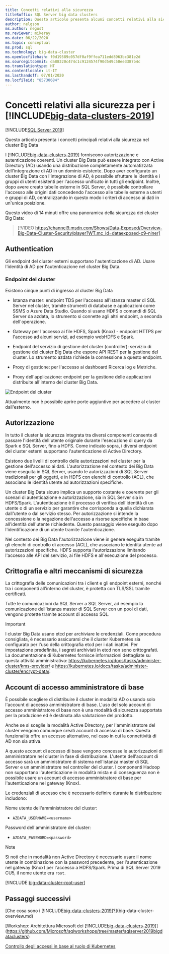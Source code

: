 ```yaml
---
title: Concetti relativi alla sicurezza
titleSuffix: SQL Server big data clusters
description: Questo articolo presenta alcuni concetti relativi alla sicurezza per i cluster Big Data di SQL Server. È inclusa la descrizione degli endpoint del cluster e dell'autenticazione del cluster.
author: nelgson
ms.author: negust
ms.reviewer: mikeray
ms.date: 06/22/2020
ms.topic: conceptual
ms.prod: sql
ms.technology: big-data-cluster
ms.openlocfilehash: f0d19589c057df0af9ffea711edd8963bc381e2d
ms.sourcegitcommit: da88320c474c1c9124574f90d549c50ee3387b4c
ms.translationtype: HT
ms.contentlocale: it-IT
ms.lasthandoff: 07/01/2020
ms.locfileid: "85730684"
---
```

# <a name="security-concepts-for-big-data-clusters-2019"></a>Concetti relativi alla sicurezza per i [!INCLUDE[big-data-clusters-2019](../includes/ssbigdataclusters-ss-nover.md)]

[!INCLUDE[SQL Server 2019](../includes/applies-to-version/sqlserver2019.md)]

Questo articolo presenta i concetti principali relativi alla sicurezza nel cluster Big Data

I [!INCLUDE[big-data-clusters-2019](../includes/ssbigdataclusters-ss-nover.md)] forniscono autorizzazione e autenticazione coerenti. Un cluster Big Data può essere integrato con Active Directory (AD) usando una distribuzione completamente automatizzata dell'integrazione di AD in un dominio esistente. Dopo aver configurato un cluster Big Data con l'integrazione di AD, è possibile sfruttare le identità e i gruppi di utenti esistenti per l'accesso unificato in tutti gli endpoint. Inoltre, dopo avere creato tabelle esterne in SQL Server, è possibile controllare l'accesso alle origini dati concedendo l'accesso alle tabelle esterne a utenti e gruppi di AD, centralizzando in questo modo i criteri di accesso ai dati in un'unica posizione.

Questo video di 14 minuti offre una panoramica della sicurezza dei cluster Big Data:

> [!VIDEO https://channel9.msdn.com/Shows/Data-Exposed/Overview-Big-Data-Cluster-Security/player?WT.mc_id=dataexposed-c9-niner]


## <a name="authentication"></a>Authentication

Gli endpoint del cluster esterni supportano l'autenticazione di AD. Usare l'identità di AD per l'autenticazione nel cluster Big Data.

### <a name="cluster-endpoints"></a>Endpoint del cluster

Esistono cinque punti di ingresso al cluster Big Data

* Istanza master: endpoint TDS per l'accesso all'istanza master di SQL Server nel cluster, tramite strumenti di database e applicazioni come SSMS o Azure Data Studio. Quando si usano HDFS o comandi di SQL Server da azdata, lo strumento si connette agli altri endpoint, a seconda dell'operazione.

* Gateway per l'accesso ai file HDFS, Spark (Knox) - endpoint HTTPS per l'accesso ad alcuni servizi, ad esempio webHDFS e Spark.

* Endpoint del servizio di gestione del cluster (controller): servizio di gestione del cluster Big Data che espone API REST per la gestione del cluster. Lo strumento azdata richiede la connessione a questo endpoint.

* Proxy di gestione: per l'accesso ai dashboard Ricerca log e Metriche.

* Proxy dell'applicazione: endpoint per la gestione delle applicazioni distribuite all'interno del cluster Big Data.

![Endpoint del cluster](media/concept-security/cluster_endpoints.png)

Attualmente non è possibile aprire porte aggiuntive per accedere al cluster dall'esterno.

## <a name="authorization"></a>Autorizzazione

In tutto il cluster la sicurezza integrata tra diversi componenti consente di passare l'identità dell'utente originale durante l'esecuzione di query da Spark e SQL Server, fino a HDFS. Come indicato sopra, i diversi endpoint del cluster esterni supportano l'autenticazione di Active Directory.

Esistono due livelli di controllo delle autorizzazioni nel cluster per la gestione dell'accesso ai dati. L'autorizzazione nel contesto dei Big Data viene eseguita in SQL Server, usando le autorizzazioni di SQL Server tradizionali per gli oggetti, e in HDFS con elenchi di controllo (ACL), che associano le identità utente ad autorizzazioni specifiche.

Un cluster Big Data sicuro implica un supporto costante e coerente per gli scenari di autenticazione e autorizzazione, sia in SQL Server sia in HDFS/Spark. L'autenticazione è il processo di verifica dell'identità di un utente o di un servizio per garantire che corrisponda a quella dichiarata dall'utente o dal servizio stesso. Per autorizzazione si intende la concessione o la negazione dell'accesso a risorse specifiche in base all'identità dell'utente richiedente. Questo passaggio viene eseguito dopo l'identificazione di un utente tramite l'autenticazione.

Nel contesto dei Big Data l'autorizzazione viene in genere eseguita tramite gli elenchi di controllo di accesso (ACL), che associano le identità utente ad autorizzazioni specifiche. HDFS supporta l'autorizzazione limitando l'accesso alle API del servizio, ai file HDFS e all'esecuzione del processo.

## <a name="encryption-and-other-security-mechanisms"></a>Crittografia e altri meccanismi di sicurezza

La crittografia delle comunicazioni tra i client e gli endpoint esterni, nonché tra i componenti all'interno del cluster, è protetta con TLS/SSL tramite certificati.

Tutte le comunicazioni da SQL Server a SQL Server, ad esempio la comunicazione dell'istanza master di SQL Server con un pool di dati, vengono protette tramite account di accesso SQL.

> [!IMPORTANT]
>  I cluster Big Data usano etcd per archiviare le credenziali. Come procedura consigliata, è necessario assicurarsi che il cluster Kubernetes sia configurato per l'uso della crittografia etcd per i dati inattivi. Per impostazione predefinita, i segreti archiviati in etcd non sono crittografati. La documentazione di Kubernetes fornisce informazioni dettagliate su questa attività amministrativa: https://kubernetes.io/docs/tasks/administer-cluster/kms-provider/ e https://kubernetes.io/docs/tasks/administer-cluster/encrypt-data/.


## <a name="basic-administrator-login"></a>Account di accesso amministratore di base

È possibile scegliere di distribuire il cluster in modalità AD o usando solo l'account di accesso amministratore di base. L'uso del solo account di accesso amministratore di base non è una modalità di sicurezza supportata per la produzione ed è destinata alla valutazione del prodotto.

Anche se si sceglie la modalità Active Directory, per l'amministratore del cluster vengono comunque creati account di accesso di base. Questa funzionalità offre un accesso alternativo, nel caso in cui la connettività di AD non sia attiva.

A questo account di accesso di base vengono concesse le autorizzazioni di amministratore nel cluster in fase di distribuzione. L'utente dell'account di accesso sarà un amministratore di sistema nell'istanza master di SQL Server e un amministratore nel controller del cluster.
I componenti Hadoop non supportano l'autenticazione in modalità mista e di conseguenza non è possibile usare un account di accesso amministratore di base per l'autenticazione nel gateway (Knox).

Le credenziali di accesso che è necessario definire durante la distribuzione includono:

Nome utente dell'amministratore del cluster:

 + `AZDATA_USERNAME=<username>`

Password dell'amministratore del cluster:  
 + `AZDATA_PASSWORD=<password>`

> [!NOTE]
> Si noti che in modalità non Active Directory è necessario usare il nome utente in combinazione con la password precedente, per l'autenticazione nel gateway (Knox) per l'accesso a HDFS/Spark. Prima di SQL Server 2019 CU5, il nome utente era `root`.
> 
> [!INCLUDE [big-data-cluster-root-user](../includes/big-data-cluster-root-user.md)]

## <a name="next-steps"></a>Passaggi successivi

[Che cosa sono i [!INCLUDE[big-data-clusters-2019](../includes/ssbigdataclusters-ver15.md)]?](big-data-cluster-overview.md)

[Workshop: Architettura Microsoft dei [!INCLUDE[big-data-clusters-2019](../includes/ssbigdataclusters-ss-nover.md)]](https://github.com/Microsoft/sqlworkshops/tree/master/sqlserver2019bigdataclusters)

[Controllo degli accessi in base al ruolo di Kubernetes](kubernetes-rbac.md)
